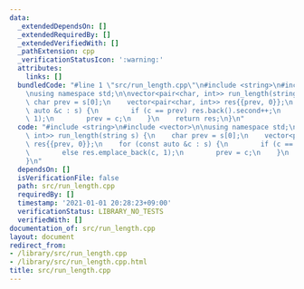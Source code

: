 ```yaml
---
data:
  _extendedDependsOn: []
  _extendedRequiredBy: []
  _extendedVerifiedWith: []
  _pathExtension: cpp
  _verificationStatusIcon: ':warning:'
  attributes:
    links: []
  bundledCode: "#line 1 \"src/run_length.cpp\"\n#include <string>\n#include <vector>\n\
    \nusing namespace std;\n\nvector<pair<char, int>> run_length(string s) {\n   \
    \ char prev = s[0];\n    vector<pair<char, int>> res{{prev, 0}};\n    for (const\
    \ auto &c : s) {\n        if (c == prev) res.back().second++;\n        else res.emplace_back(c,\
    \ 1);\n        prev = c;\n    }\n    return res;\n}\n"
  code: "#include <string>\n#include <vector>\n\nusing namespace std;\n\nvector<pair<char,\
    \ int>> run_length(string s) {\n    char prev = s[0];\n    vector<pair<char, int>>\
    \ res{{prev, 0}};\n    for (const auto &c : s) {\n        if (c == prev) res.back().second++;\n\
    \        else res.emplace_back(c, 1);\n        prev = c;\n    }\n    return res;\n\
    }\n"
  dependsOn: []
  isVerificationFile: false
  path: src/run_length.cpp
  requiredBy: []
  timestamp: '2021-01-01 20:28:23+09:00'
  verificationStatus: LIBRARY_NO_TESTS
  verifiedWith: []
documentation_of: src/run_length.cpp
layout: document
redirect_from:
- /library/src/run_length.cpp
- /library/src/run_length.cpp.html
title: src/run_length.cpp
---
```

